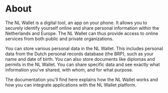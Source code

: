 # About

The NL Wallet is a digital tool, an app on your phone. It allows you to securely
identify yourself online and share personal information within the Netherlands
and Europe. The NL Wallet can thus provide access to online services from both
public and private organizations.

You can store various personal data in the NL Wallet. This includes personal
data from the Dutch personal records database (the BRP), such as your name and
date of birth. You can also store documents like diplomas and permits in the
NL Wallet. You can share specific data and see exactly what information you've
shared, with whom, and for what purpose.

The documentation you'll find here explains how the NL Wallet works and how you
can integrate applications with the NL Wallet platform.
